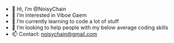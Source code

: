 - 👋 Hi, I’m @NoisyChain
- 👀 I’m interested in Viboe Gaem
- 🌱 I’m currently learning to code a lot of stuff
- 💞️ I’m looking to help people with my below average coding skills
- 📫 Contact: noisychain@gmail.com

<!---
NoisyChain/NoisyChain is a ✨ special ✨ repository because its `README.md` (this file) appears on your GitHub profile.
You can click the Preview link to take a look at your changes.
--->
